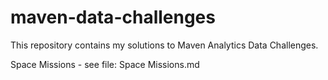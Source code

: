 # maven-data-challenges

This repository contains my solutions to Maven Analytics Data Challenges.

Space Missions - see file: Space Missions.md
